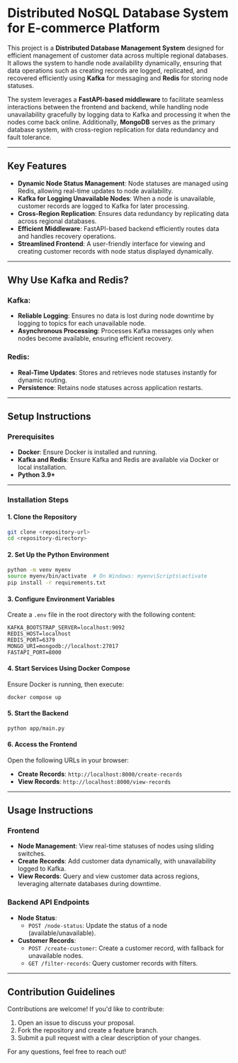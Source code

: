 # Distributed NoSQL Database System for E-commerce Platform

This project is a **Distributed Database Management System** designed for efficient management of customer data across multiple regional databases. It allows the system to handle node availability dynamically, ensuring that data operations such as creating records are logged, replicated, and recovered efficiently using **Kafka** for messaging and **Redis** for storing node statuses.

The system leverages a **FastAPI-based middleware** to facilitate seamless interactions between the frontend and backend, while handling node unavailability gracefully by logging data to Kafka and processing it when the nodes come back online. Additionally, **MongoDB** serves as the primary database system, with cross-region replication for data redundancy and fault tolerance.

---

## Key Features

- **Dynamic Node Status Management**: Node statuses are managed using Redis, allowing real-time updates to node availability.
- **Kafka for Logging Unavailable Nodes**: When a node is unavailable, customer records are logged to Kafka for later processing.
- **Cross-Region Replication**: Ensures data redundancy by replicating data across regional databases.
- **Efficient Middleware**: FastAPI-based backend efficiently routes data and handles recovery operations.
- **Streamlined Frontend**: A user-friendly interface for viewing and creating customer records with node status displayed dynamically.

---

## Why Use Kafka and Redis?

### Kafka:
- **Reliable Logging**: Ensures no data is lost during node downtime by logging to topics for each unavailable node.
- **Asynchronous Processing**: Processes Kafka messages only when nodes become available, ensuring efficient recovery.

### Redis:
- **Real-Time Updates**: Stores and retrieves node statuses instantly for dynamic routing.
- **Persistence**: Retains node statuses across application restarts.

---

## Setup Instructions

### Prerequisites

- **Docker**: Ensure Docker is installed and running.
- **Kafka and Redis**: Ensure Kafka and Redis are available via Docker or local installation.
- **Python 3.9+**

---

### Installation Steps

#### 1. Clone the Repository
```bash
git clone <repository-url>
cd <repository-directory>
```

#### 2. Set Up the Python Environment
```bash
python -m venv myenv
source myenv/bin/activate  # On Windows: myenv\Scripts\activate
pip install -r requirements.txt
```

#### 3. Configure Environment Variables
Create a `.env` file in the root directory with the following content:
```env
KAFKA_BOOTSTRAP_SERVER=localhost:9092
REDIS_HOST=localhost
REDIS_PORT=6379
MONGO_URI=mongodb://localhost:27017
FASTAPI_PORT=8000
```

#### 4. Start Services Using Docker Compose
Ensure Docker is running, then execute:
```bash
docker compose up
```

#### 5. Start the Backend
```bash
python app/main.py
```

#### 6. Access the Frontend
Open the following URLs in your browser:
- **Create Records**: `http://localhost:8000/create-records`
- **View Records**: `http://localhost:8000/view-records`

---

## Usage Instructions

### Frontend
- **Node Management**: View real-time statuses of nodes using sliding switches.
- **Create Records**: Add customer data dynamically, with unavailability logged to Kafka.
- **View Records**: Query and view customer data across regions, leveraging alternate databases during downtime.

### Backend API Endpoints
- **Node Status**:
  - `POST /node-status`: Update the status of a node (available/unavailable).
- **Customer Records**:
  - `POST /create-customer`: Create a customer record, with fallback for unavailable nodes.
  - `GET /filter-records`: Query customer records with filters.

---

## Contribution Guidelines

Contributions are welcome! If you'd like to contribute:
1. Open an issue to discuss your proposal.
2. Fork the repository and create a feature branch.
3. Submit a pull request with a clear description of your changes.

For any questions, feel free to reach out!

